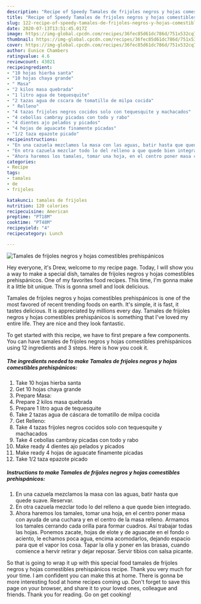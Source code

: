 ```yaml
---
description: "Recipe of Speedy Tamales de frijoles negros y hojas comestibles prehispánicos"
title: "Recipe of Speedy Tamales de frijoles negros y hojas comestibles prehispánicos"
slug: 122-recipe-of-speedy-tamales-de-frijoles-negros-y-hojas-comestibles-prehispanicos
date: 2020-07-13T13:51:45.017Z
image: https://img-global.cpcdn.com/recipes/36fec85d61dc786d/751x532cq70/tamales-de-frijoles-negros-y-hojas-comestibles-prehispanicos-foto-principal.jpg
thumbnail: https://img-global.cpcdn.com/recipes/36fec85d61dc786d/751x532cq70/tamales-de-frijoles-negros-y-hojas-comestibles-prehispanicos-foto-principal.jpg
cover: https://img-global.cpcdn.com/recipes/36fec85d61dc786d/751x532cq70/tamales-de-frijoles-negros-y-hojas-comestibles-prehispanicos-foto-principal.jpg
author: Eunice Chambers
ratingvalue: 4.6
reviewcount: 43021
recipeingredient:
- "10 hojas hierba santa"
- "10 hojas chaya grande"
- " Masa"
- "2 kilos masa quebrada"
- "1 litro agua de tequesquite"
- "2 tazas agua de cscara de tomatillo de milpa cocida"
- " Relleno"
- "4 tazas frijoles negros cocidos solo con tequesquite y machacados"
- "4 cebollas cambray picadas con todo y rabo"
- "4 dientes ajo pelados y picados"
- "4 hojas de aguacate finamente picadas"
- "1/2 taza epazote picado"
recipeinstructions:
- "En una cazuela mezclamos la masa con las aguas, batir hasta que quede suave. Reservar."
- "En otra cazuela mezclar todo lo del relleno a que quede bien integrado."
- "Ahora haremos los tamales, tomar una hoja, en el centro poner masa con ayuda de una cuchara y en el centro de la masa relleno. Armamos los tamales cerrando cada orilla para formar cuadros. Así trabajar todas las hojas. Ponemos zacate, hojas de elote y de aguacate en el fondo o aciento, le echamos poca agua, encima acomodarlos, dejando espacio para que el vapor los cosa. Tapar la olla y poner en las brasas, cuando comience a hervir retirar y dejar reposar. Servir tibios con salsa picante."
categories:
- Recipe
tags:
- tamales
- de
- frijoles

katakunci: tamales de frijoles 
nutrition: 120 calories
recipecuisine: American
preptime: "PT18M"
cooktime: "PT48M"
recipeyield: "4"
recipecategory: Lunch

---
```



![Tamales de frijoles negros y hojas comestibles prehispánicos](https://img-global.cpcdn.com/recipes/36fec85d61dc786d/751x532cq70/tamales-de-frijoles-negros-y-hojas-comestibles-prehispanicos-foto-principal.jpg)

Hey everyone, it's Drew, welcome to my recipe page. Today, I will show you a way to make a special dish, tamales de frijoles negros y hojas comestibles prehispánicos. One of my favorites food recipes. This time, I'm gonna make it a little bit unique. This is gonna smell and look delicious.

Tamales de frijoles negros y hojas comestibles prehispánicos is one of the most favored of recent trending foods on earth. It's simple, it is fast, it tastes delicious. It is appreciated by millions every day. Tamales de frijoles negros y hojas comestibles prehispánicos is something that I've loved my entire life. They are nice and they look fantastic.




To get started with this recipe, we have to first prepare a few components. You can have tamales de frijoles negros y hojas comestibles prehispánicos using 12 ingredients and 3 steps. Here is how you cook it.

<!--inarticleads1-->

##### The ingredients needed to make Tamales de frijoles negros y hojas comestibles prehispánicos:

1. Take 10 hojas hierba santa
1. Get 10 hojas chaya grande
1. Prepare  Masa:
1. Prepare 2 kilos masa quebrada
1. Prepare 1 litro agua de tequesquite
1. Take 2 tazas agua de cáscara de tomatillo de milpa cocida
1. Get  Relleno:
1. Take 4 tazas frijoles negros cocidos solo con tequesquite y machacados
1. Take 4 cebollas cambray picadas con todo y rabo
1. Make ready 4 dientes ajo pelados y picados
1. Make ready 4 hojas de aguacate finamente picadas
1. Take 1/2 taza epazote picado




<!--inarticleads2-->

##### Instructions to make Tamales de frijoles negros y hojas comestibles prehispánicos:

1. En una cazuela mezclamos la masa con las aguas, batir hasta que quede suave. Reservar.
1. En otra cazuela mezclar todo lo del relleno a que quede bien integrado.
1. Ahora haremos los tamales, tomar una hoja, en el centro poner masa con ayuda de una cuchara y en el centro de la masa relleno. Armamos los tamales cerrando cada orilla para formar cuadros. Así trabajar todas las hojas. Ponemos zacate, hojas de elote y de aguacate en el fondo o aciento, le echamos poca agua, encima acomodarlos, dejando espacio para que el vapor los cosa. Tapar la olla y poner en las brasas, cuando comience a hervir retirar y dejar reposar. Servir tibios con salsa picante.




So that is going to wrap it up with this special food tamales de frijoles negros y hojas comestibles prehispánicos recipe. Thank you very much for your time. I am confident you can make this at home. There is gonna be more interesting food at home recipes coming up. Don't forget to save this page on your browser, and share it to your loved ones, colleague and friends. Thank you for reading. Go on get cooking!

